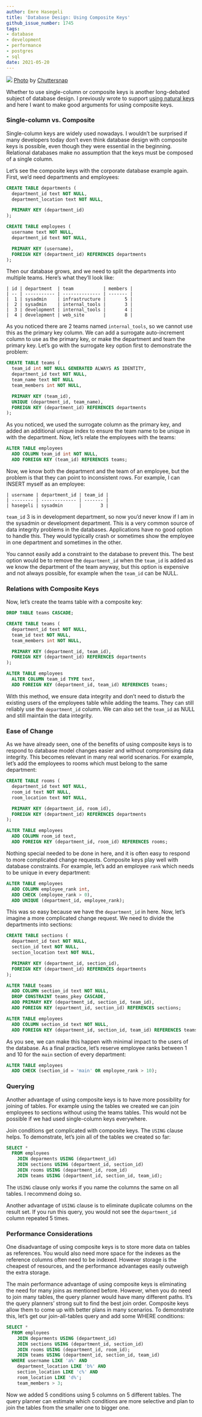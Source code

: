 ```yaml
---
author: Emre Hasegeli
title: 'Database Design: Using Composite Keys'
github_issue_number: 1745
tags:
- database
- development
- performance
- postgres
- sql
date: 2021-05-20
---
```


![](/blog/2021/05/database-design-using-composite-keys/shipping-containers.jpg)
[Photo](https://unsplash.com/photos/kyCNGGKCvyw) by [Chuttersnap](https://unsplash.com/@chuttersnap)

Whether to use single-column or composite keys is another long-debated subject of database design. I previously wrote to support [using natural keys](/blog/2021/03/database-design-using-natural-keys) and here I want to make good arguments for using composite keys.

### Single-column vs. Composite

Single-column keys are widely used nowadays. I wouldn’t be surprised if many developers today don’t even think database design with composite keys is possible, even though they were essential in the beginning. Relational databases make no assumption that the keys must be composed of a single column.

Let’s see the composite keys with the corporate database example again. First, we’d need departments and employees:

```sql
CREATE TABLE departments (
  department_id text NOT NULL,
  department_location text NOT NULL,

  PRIMARY KEY (department_id)
);

CREATE TABLE employees (
  username text NOT NULL,
  department_id text NOT NULL,

  PRIMARY KEY (username),
  FOREIGN KEY (department_id) REFERENCES departments
);
```

Then our database grows, and we need to split the departments into multiple teams. Here’s what they’ll look like:

```plain
| id | department  | team           | members |
| -- | ----------- | -------------- | ------- |
|  1 | sysadmin    | infrastructure |       5 |
|  2 | sysadmin    | internal_tools |       3 |
|  3 | development | internal_tools |       4 |
|  4 | development | web_site       |       8 |
```

As you noticed there are 2 teams named `internal_tools`, so we cannot use this as the primary key column. We can add a surrogate auto-increment column to use as the primary key, or make the department and team the primary key. Let’s go with the surrogate key option first to demonstrate the problem:

```sql
CREATE TABLE teams (
  team_id int NOT NULL GENERATED ALWAYS AS IDENTITY,
  department_id text NOT NULL,
  team_name text NOT NULL
  team_members int NOT NULL,

  PRIMARY KEY (team_id),
  UNIQUE (department_id, team_name),
  FOREIGN KEY (department_id) REFERENCES departments
);
```

As you noticed, we used the surrogate column as the primary key, and added an additional unique index to ensure the team name to be unique in with the department. Now, let’s relate the employees with the teams:

```sql
ALTER TABLE employees
  ADD COLUMN team_id int NOT NULL,
  ADD FOREIGN KEY (team_id) REFERENCES teams;
```

Now, we know both the department and the team of an employee, but the problem is that they can point to inconsistent rows. For example, I can INSERT myself as an employee:

```plain
| username | department_id | team_id |
| -------- | ------------- | ------- |
| hasegeli | sysadmin      |       3 |
```

`team_id` 3 is in development department, so now you’d never know if I am in the sysadmin or development department. This is a very common source of data integrity problems in the databases. Applications have no good option to handle this. They would typically crash or sometimes show the employee in one department and sometimes in the other.

You cannot easily add a constraint to the database to prevent this. The best option would be to remove the `department_id` when the `team_id` is added as we know the department of the team anyway, but this option is expensive and not always possible, for example when the `team_id` can be NULL.

### Relations with Composite Keys

Now, let’s create the teams table with a composite key:

```sql
DROP TABLE teams CASCADE;

CREATE TABLE teams (
  department_id text NOT NULL,
  team_id text NOT NULL,
  team_members int NOT NULL,

  PRIMARY KEY (department_id, team_id),
  FOREIGN KEY (department_id) REFERENCES departments
);

ALTER TABLE employees
  ALTER COLUMN team_id TYPE text,
  ADD FOREIGN KEY (department_id, team_id) REFERENCES teams;
```

With this method, we ensure data integrity and don’t need to disturb the existing users of the employees table while adding the teams. They can still reliably use the `department_id` column. We can also set the `team_id` as NULL and still maintain the data integrity.

### Ease of Change

As we have already seen, one of the benefits of using composite keys is to respond to database model changes easier and without compromising data integrity. This becomes relevant in many real world scenarios. For example, let’s add the employees to rooms which must belong to the same department:

```sql
CREATE TABLE rooms (
  department_id text NOT NULL,
  room_id text NOT NULL,
  room_location text NOT NULL,

  PRIMARY KEY (department_id, room_id),
  FOREIGN KEY (department_id) REFERENCES departments
);

ALTER TABLE employees
  ADD COLUMN room_id text,
  ADD FOREIGN KEY (department_id, room_id) REFERENCES rooms;
```

Nothing special needed to be done in here, and it is often easy to respond to more complicated change requests. Composite keys play well with database constraints. For example, let’s add an employee `rank` which needs to be unique in every department:

```sql
ALTER TABLE employees
  ADD COLUMN employee_rank int,
  ADD CHECK (employee_rank > 0),
  ADD UNIQUE (department_id, employee_rank);
```

This was so easy because we have the `department_id` in here. Now, let’s imagine a more complicated change request. We need to divide the departments into sections:

```sql
CREATE TABLE sections (
  department_id text NOT NULL,
  section_id text NOT NULL,
  section_location text NOT NULL,

  PRIMARY KEY (department_id, section_id),
  FOREIGN KEY (department_id) REFERENCES departments
);

ALTER TABLE teams
  ADD COLUMN section_id text NOT NULL,
  DROP CONSTRAINT teams_pkey CASCADE,
  ADD PRIMARY KEY (department_id, section_id, team_id),
  ADD FOREIGN KEY (epartment_id, section_id) REFERENCES sections;

ALTER TABLE employees
  ADD COLUMN section_id text NOT NULL,
  ADD FOREIGN KEY (department_id, section_id, team_id) REFERENCES teams;
```

As you see, we can make this happen with minimal impact to the users of the database. As a final practice, let’s reserve employee ranks between 1 and 10 for the `main` section of every department:

```sql
ALTER TABLE employees
  ADD CHECK (section_id = 'main' OR employee_rank > 10);
```

### Querying

Another advantage of using composite keys is to have more possibility for joining of tables. For example using the tables we created we can join employees to sections without using the teams tables. This would not be possible if we had used single-column keys everywhere.

Join conditions get complicated with composite keys. The `USING` clause helps. To demonstrate, let’s join all of the tables we created so far:

```sql
SELECT *
  FROM employees
    JOIN deparments USING (department_id)
    JOIN sections USING (department_id, section_id)
    JOIN rooms USING (department_id, room_id)
    JOIN teams USING (department_id, section_id, team_id);
```

The `USING` clause only works if you name the columns the same on all tables. I recommend doing so.

Another advantage of `USING` clause is to eliminate duplicate columns on the result set. If you run this query, you would not see the `department_id` column repeated 5 times.

### Performance Considerations

One disadvantage of using composite keys is to store more data on tables as references. You would also need more space for the indexes as the reference columns often need to be indexed. However storage is the cheapest of resources, and the performance advantages easily outweigh the extra storage.

The main performance advantage of using composite keys is eliminating the need for many joins as mentioned before. However, when you do need to join many tables, the query planner would have many different paths. It’s the query planners’ strong suit to find the best join order. Composite keys allow them to come up with better plans in many scenarios. To demonstrate this, let’s get our join-all-tables query and add some WHERE conditions:

```sql
SELECT *
  FROM employees
    JOIN deparments USING (department_id)
    JOIN sections USING (department_id, section_id)
    JOIN rooms USING (department_id, room_id);
    JOIN teams USING (department_id, section_id, team_id)
  WHERE username LIKE 'a%' AND
    department_location LIKE 'b%' AND
    section_location LIKE 'c%' AND
    room_location LIKE 'd%';
    team_members > 3;
```

Now we added 5 conditions using 5 columns on 5 different tables. The query planner can estimate which conditions are more selective and plan to join the tables from the smaller one to bigger one.
